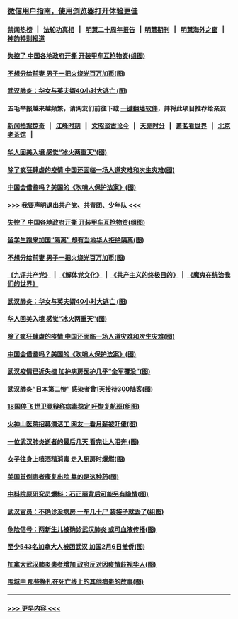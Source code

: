 ### [微信用户指南，使用浏览器打开体验更佳](https://github.com/gfw-breaker/banned-news1/blob/master/indexes/wechat-guide.md?t=0)
#### [禁闻热榜](热点新闻.md?t=0)  &nbsp;&nbsp;|&nbsp;&nbsp; [法轮功真相](https://github.com/gfw-breaker/truth/blob/master/README.md?t=0) &nbsp;&nbsp;|&nbsp;&nbsp; [明慧二十周年报告](https://github.com/gfw-breaker/mh-reports/blob/master/README.md?t=0) &nbsp;&nbsp;|&nbsp;&nbsp;[明慧期刊](https://github.com/gfw-breaker/mh-qikan) &nbsp;&nbsp;|&nbsp;&nbsp; [明慧海外之窗](https://github.com/gfw-breaker/mh-news/blob/master/README.md?t=0) &nbsp;&nbsp;|&nbsp;&nbsp; [神韵特别报道](https://github.com/gfw-breaker/mh-news/blob/master/shenyun.md?t=0)
#### [失控了 中国各地政府开撕 开装甲车互抢物资(组图)](../pages/p3/922385.md?t=02090102) 
#### [不想分给前妻 男子一把火烧光百万加币(图)](../pages/p3/922351.md?t=02090102) 
#### [武汉肺炎：华女与英夫婿40小时大逃亡 (图)](../pages/p3/922333.md?t=02090102) 
#### 五毛举报越来越频繁，请网友们前往下载 [一键翻墙软件](https://github.com/gfw-breaker/ssr-accounts)，并将此项目推荐给亲友
#### [新闻拍案惊奇](https://github.com/gfw-breaker/banned-news1/blob/master/pages/link4.md) &nbsp;&nbsp;|&nbsp;&nbsp; [江峰时刻](https://github.com/gfw-breaker/banned-news1/blob/master/pages/link4.md) &nbsp;&nbsp;|&nbsp;&nbsp; [文昭谈古论今](https://github.com/gfw-breaker/banned-news1/blob/master/pages/link4.md) &nbsp;&nbsp;|&nbsp;&nbsp; [天亮时分](https://github.com/gfw-breaker/banned-news1/blob/master/pages/link4.md) &nbsp;&nbsp;|&nbsp;&nbsp; [萧茗看世界](https://github.com/gfw-breaker/banned-news1/blob/master/pages/link4.md) &nbsp;&nbsp;|&nbsp;&nbsp; [北京老茶馆](https://github.com/gfw-breaker/banned-news1/blob/master/pages/link4.md) &nbsp;&nbsp;|&nbsp;&nbsp; 
#### [华人回美入境 感觉“冰火两重天”(图)](../pages/p3/922324.md?t=02090102) 
#### [除了疯狂肆虐的疫情 中国还面临一场人道灾难和次生灾难(图)](../pages/p3/922313.md?t=02090102) 
#### [中国会借鉴吗？美国的《吹哨人保护法案》(图)](../pages/p3/922297.md?t=02090102) 
#### [>>> 我要声明退出共产党、共青团、少年队 <<<](https://github.com/begood0513/goodnews/blob/master/quit/letter.md) 
#### [失控了 中国各地政府开撕 开装甲车互抢物资(组图)](../pages/p3/922385.md?t=02090102) 
#### [留学生跑来加国“隔离” 却有当地华人拒绝隔离(图)](../pages/p3/922355.md?t=02090102) 
#### [不想分给前妻 男子一把火烧光百万加币(图)](../pages/p3/922351.md?t=02090102) 
#### [《九评共产党》](https://github.com/begood0513/9ping.md/blob/master/README.md) &nbsp;|&nbsp; [《解体党文化》](../../../../jtdwh.md/blob/master/README.md)  &nbsp;|&nbsp; [《共产主义的终极目的》](../../../../gczydzjmd.md/blob/master/README.md) &nbsp;|&nbsp; [《魔鬼在统治我们的世界》](../../../../mgztzwmdsj.md/blob/master/README.md) 
#### [武汉肺炎：华女与英夫婿40小时大逃亡 (图)](../pages/p3/922333.md?t=02090102) 
#### [华人回美入境 感觉“冰火两重天”(图)](../pages/p3/922324.md?t=02090102) 
#### [除了疯狂肆虐的疫情 中国还面临一场人道灾难和次生灾难(图)](../pages/p3/922313.md?t=02090102) 
#### [中国会借鉴吗？美国的《吹哨人保护法案》(图)](../pages/p3/922297.md?t=02090102) 
#### [武汉疫情已近失控 加护病房医护几乎“全军覆没”(图)](../pages/p3/922243.md?t=02090102) 
#### [武汉肺炎“日本第二惨” 感染者曾1天接待300陆客(图)](../pages/p3/922220.md?t=02090102) 
#### [18国停飞 世卫竟辩称病毒稳定 吁恢复航班(组图)](../pages/p3/922191.md?t=02090102) 
#### [火神山医院招募清洁工 网友一看月薪被吓傻(图)](../pages/p3/922190.md?t=02090102) 
#### [一位武汉肺炎逝者的最后几天 看完让人泪奔 (图)](../pages/p3/922185.md?t=02090102) 
#### [女子往身上喷酒精消毒 走入厨房时爆燃(图)](../pages/p3/922181.md?t=02090102) 
#### [美国首例患者康复出院 靠的是这种药(图)](../pages/p3/922176.md?t=02090102) 
#### [中科院原研究员爆料：石正丽背后可能另有隐情(图)](../pages/p3/922132.md?t=02090102) 
#### [武汉官员：不确诊没病房 一车几十尸 装袋子就丢了(组图)](../pages/p3/922089.md?t=02090102) 
#### [危险信号：两新生儿被确诊武汉肺炎 或可血液传播(图)](../pages/p3/922086.md?t=02090102) 
#### [至少543名加拿大人被困武汉 加国2月6日撤侨(图)](../pages/p3/922076.md?t=02090102) 
#### [加拿大武汉肺炎患者增加 政府反对因疫情歧视华人(图)](../pages/p3/922074.md?t=02090102) 
#### [围城中 那些挣扎在死亡线上的其他病患的故事(图)](../pages/p3/922058.md?t=02090102) 

----
#### [ >>> 更早内容 <<< ](../indexes/p3-earlier.md)
